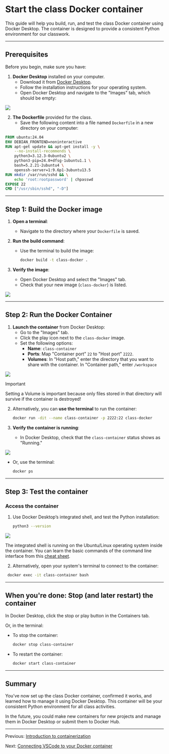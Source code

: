# Start the class Docker container

This guide will help you build, run, and test the class Docker container using Docker Desktop. The container is designed to provide a consistent Python environment for our classwork.

---

## Prerequisites

Before you begin, make sure you have:

1. **Docker Desktop** installed on your computer.
   - Download it from [Docker Desktop](https://www.docker.com/products/docker-desktop).
   - Follow the installation instructions for your operating system.
   - Open Docker Desktop and navigate to the "Images" tab, which should be empty:

![](../../img/docker-desktop-1.png)

2. **The Dockerfile** provided for the class.
   - Save the following content into a file named `Dockerfile` in a new directory on your computer:

```dockerfile
FROM ubuntu:24.04
ENV DEBIAN_FRONTEND=noninteractive
RUN apt-get update && apt-get install -y \
    --no-install-recommends \
    python3=3.12.3-0ubuntu2 \
    python3-pip=24.0+dfsg-1ubuntu1.1 \
    bash=5.2.21-2ubuntu4 \
    openssh-server=1:9.6p1-3ubuntu13.5
RUN mkdir /var/run/sshd && \
    echo 'root:rootpassword' | chpasswd
EXPOSE 22
CMD ["/usr/sbin/sshd", "-D"]
```

---

## Step 1: Build the Docker image

1. **Open a terminal**:
   - Navigate to the directory where your `Dockerfile` is saved.

2. **Run the build command**:
   - Use the terminal to build the image:

     ```bash
     docker build -t class-docker .
     ```

3. **Verify the image**:
   - Open Docker Desktop and select the "Images" tab.
   - Check that your new image (`class-docker`) is listed.

![](../../img/docker-desktop-2.png)

---

## Step 2: Run the Docker Container

1. **Launch the container** from Docker Desktop:
   - Go to the "Images" tab.
   - Click the play icon next to the `class-docker` image.
   - Set the following options:
     - **Name**: `class-container`
     - **Ports**: Map "Container port" `22` to "Host port" `2222`.
     - **Volumes**: In "Host path," enter the directory that you want to share with the container.  In "Container path," enter `/workspace`

![](../../img/docker-desktop-3.png)

> [!IMPORTANT]
> Setting a Volume is important because only files stored in that directory will survive if the container is destroyed!

2. Alternatively, you can **use the terminal** to run the container:

   ```bash
   docker run -dit --name class-container -p 2222:22 class-docker
   ```

3. **Verify the container is running**:
   - In Docker Desktop, check that the `class-container` status shows as "Running."

![](../../img/docker-desktop-4.png)

   - Or, use the terminal:

     ```bash
     docker ps
     ```

---

## Step 3: Test the container

### Access the container

1. Use Docker Desktop’s integrated shell, and test the Python installation:

   ```bash
   python3 --version
   ```

![](../../img/docker-desktop-5.png)

The integrated shell is running on the Ubuntu/Linux operating system inside the container.  You can learn the basic commands of the command line interface from this [cheat sheet](../../img/ubuntu-cli-cheat-sheet.pdf).

2. Alternatively, open your system's terminal to connect to the container:
 
  ```bash
   docker exec -it class-container bash
   ```


---

## When you're done: Stop (and later restart) the container

In Docker Desktop, click the stop or play button in the Containers tab.

Or, in the terminal:

- To stop the container:

  ```bash
  docker stop class-container
  ```

- To restart the container:
 
  ```bash
  docker start class-container
  ```

---

## Summary

You’ve now set up the class Docker container, confirmed it works, and learned how to manage it using Docker Desktop. This container will be your consistent Python environment for all class activities.

In the future, you could make new containers for new projects and manage them in Docker Desktop or submit them to Docker Hub.

---

Previous: [Introduction to containerization](001-introduction-to-containerization.md)

Next: [Connecting VSCode to your Docker container](003-connect-with-vscode.md)

